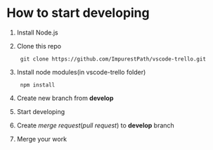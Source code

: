 # How to start developing

1. Install Node.js

2. Clone this repo

        git clone https://github.com/ImpurestPath/vscode-trello.git

3. Install node modules(in vscode-trello folder)

        npm install

4. Create new branch from **develop** 

5. Start developing

6. Create *merge request*(*pull request*) to **develop** branch

7. Merge your work
